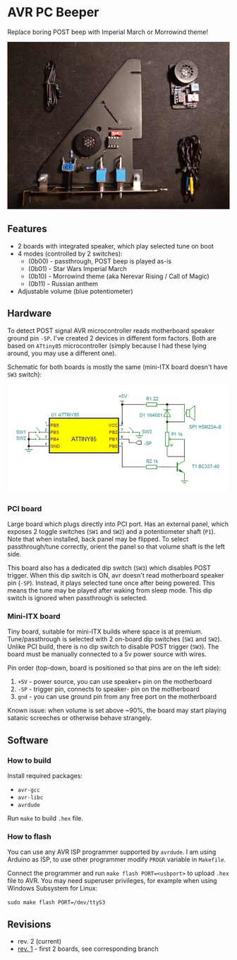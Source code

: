 # AVR PC Beeper
Replace boring POST beep with Imperial March or Morrowind theme!

![PCI and mini-ITX builds](docs/pic.jpg)

## Features
* 2 boards with integrated speaker, which play selected tune on boot
* 4 modes (controlled by 2 switches):
  * (0b00) - passthrough, POST beep is played as-is
  * (0b01) - Star Wars Imperial March
  * (0b10) - Morrowind theme (aka Nerevar Rising / Call of Magic)
  * (0b11) - Russian anthem
* Adjustable volume (blue potentiometer)

## Hardware
To detect POST signal AVR microcontroller reads motherboard speaker ground pin `-SP`.
I've created 2 devices in different form factors.
Both are based on `ATtiny85` microcontroller
(simply because I had these lying around, you may use a different one).

Schematic for both boards is mostly the same
(mini-ITX board doesn't have `SW3` switch):

![Schematic](docs/schematic.jpg)

### PCI board
Large board which plugs directly into PCI port.
Has an external panel, which exposes 2 toggle switches (`SW1` and `SW2`) and a potentiometer shaft (`P1`).
Note that when installed, back panel may be flipped. To select passthrough/tune
correctly, orient the panel so that volume shaft is the left side.

This board also has a dedicated dip switch (`SW3`) which disables POST trigger.
When this dip switch is ON, avr doesn't read motherboard speaker pin (`-SP`).
Instead, it plays selected tune once after being powered.
This means the tune may be played after waking from sleep mode.
This dip switch is ignored when passthrough is selected.

### Mini-ITX board
Tiny board, suitable for mini-ITX builds where space is at premium.
Tune/passthrough is selected with 2 on-board dip switches (`SW1` and `SW2`).
Unlike PCI build, there is no dip switch to disable POST trigger (`SW3`).
The board must be manually connected to a 5v power source with wires.

Pin order (top-down, board is positioned so that pins are on the left side):
1. `+5V` - power source, you can use speaker+ pin on the motherboard
2. `-SP` - trigger pin, connects to speaker- pin on the motherboard
3. `gnd` - you can use ground pin from any free port on the motherboard

Known issue: when volume is set above ~90%, the board may start playing satanic
screeches or otherwise behave strangely.

## Software

### How to build
Install required packages:

* `avr-gcc`
* `avr-libc`
* `avrdude`

Run `make` to build `.hex` file.

### How to flash
You can use any AVR ISP programmer supported by `avrdude`.
I am using Arduino as ISP,
to use other programmer modify `PROGR` variable in `Makefile`.

Connect the programmer and run `make flash PORT=<usbport>` to upload `.hex` file to AVR.
You may need superuser privileges,
for example when using Windows Subsystem for Linux:

`sudo make flash PORT=/dev/ttyS3`

## Revisions
* rev. 2 (current)
* [rev. 1](https://github.com/TheMozg/avr-pc-beeper/tree/rev.1) - first 2 boards, see corresponding branch

